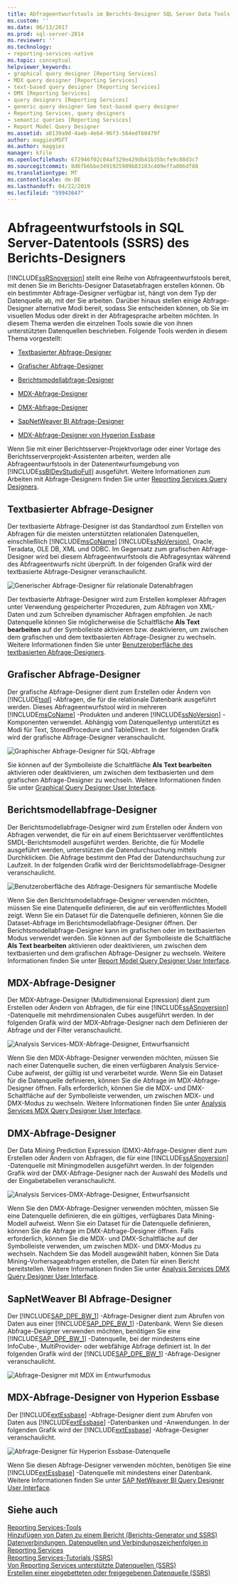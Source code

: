 ```yaml
---
title: Abfrageentwurfstools im Berichts-Designer SQL Server Data Tools (SSRS) | Microsoft-Dokumentation
ms.custom: ''
ms.date: 06/13/2017
ms.prod: sql-server-2014
ms.reviewer: ''
ms.technology:
- reporting-services-native
ms.topic: conceptual
helpviewer_keywords:
- graphical query designer [Reporting Services]
- MDX query designer [Reporting Services]
- text-based query designer [Reporting Services]
- DMX [Reporting Services]
- query designers [Reporting Services]
- generic query designer See text-based query designer
- Reporting Services, query designers
- semantic queries [Reporting Services]
- Report Model Query Designer
ms.assetid: a8139a9d-4aeb-4e64-96f3-564edf60479f
author: maggiesMSFT
ms.author: maggies
manager: kfile
ms.openlocfilehash: 672946f02c04af329e429db41b35bcfe9c88d3c7
ms.sourcegitcommit: 8d6fb6bbe3491925909b83103c409effa006df88
ms.translationtype: MT
ms.contentlocale: de-DE
ms.lasthandoff: 04/22/2019
ms.locfileid: "59943647"
---
```

# <a name="query-design-tools-in-report-designer-sql-server-data-tools-ssrs"></a>Abfrageentwurfstools in SQL Server-Datentools (SSRS) des Berichts-Designers
  [!INCLUDE[ssRSnoversion](../../includes/ssrsnoversion-md.md)] stellt eine Reihe von Abfrageentwurfstools bereit, mit denen Sie im Berichts-Designer Datasetabfragen erstellen können. Ob ein bestimmter Abfrage-Designer verfügbar ist, hängt von dem Typ der Datenquelle ab, mit der Sie arbeiten. Darüber hinaus stellen einige Abfrage-Designer alternative Modi bereit, sodass Sie entscheiden können, ob Sie im visuellen Modus oder direkt in der Abfragesprache arbeiten möchten. In diesem Thema werden die einzelnen Tools sowie die von ihnen unterstützten Datenquellen beschrieben. Folgende Tools werden in diesem Thema vorgestellt:  
  
-   [Textbasierter Abfrage-Designer](#Textbased)  
  
-   [Grafischer Abfrage-Designer](#Graphical)  
  
-   [Berichtsmodellabfrage-Designer](#Model)  
  
-   [MDX-Abfrage-Designer](#MDX)  
  
-   [DMX-Abfrage-Designer](#DMX)  
  
-   [SapNetWeaver BI Abfrage-Designer](#SAPBW)  
  
-   [MDX-Abfrage-Designer von Hyperion Essbase](#Hyperion)  
  
 Wenn Sie mit einer Berichtsserver-Projektvorlage oder einer Vorlage des Berichtsserverprojekt-Assistenten arbeiten, werden alle Abfrageentwurfstools in der Datenentwurfsumgebung von [!INCLUDE[ssBIDevStudioFull](../../includes/ssbidevstudiofull-md.md)] ausgeführt. Weitere Informationen zum Arbeiten mit Abfrage-Designern finden Sie unter [Reporting Services Query Designers](../reporting-services-query-designers.md).  
  
##  <a name="Textbased"></a> Textbasierter Abfrage-Designer  
 Der textbasierte Abfrage-Designer ist das Standardtool zum Erstellen von Abfragen für die meisten unterstützten relationalen Datenquellen, einschließlich [!INCLUDE[msCoName](../../../includes/msconame-md.md)] [!INCLUDE[ssNoVersion](../../../includes/ssnoversion-md.md)], Oracle, Teradata, OLE DB, XML und ODBC. Im Gegensatz zum grafischen Abfrage-Designer wird bei diesem Abfrageentwurfstools die Abfragesyntax während des Abfrageentwurfs nicht überprüft. In der folgenden Grafik wird der textbasierte Abfrage-Designer veranschaulicht.  
  
 ![Generischer Abfrage-Designer für relationale Datenabfragen](../../analysis-services/media/rsqd-dsaw-sql-generic.gif "Generic query designer, for relational data query")  
  
 Der textbasierte Abfrage-Designer wird zum Erstellen komplexer Abfragen unter Verwendung gespeicherter Prozeduren, zum Abfragen von XML-Daten und zum Schreiben dynamischer Abfragen empfohlen. Je nach Datenquelle können Sie möglicherweise die Schaltfläche **Als Text bearbeiten** auf der Symbolleiste aktivieren bzw. deaktivieren, um zwischen dem grafischen und dem textbasierten Abfrage-Designer zu wechseln. Weitere Informationen finden Sie unter [Benutzeroberfläche des textbasierten Abfrage-Designers](../text-based-query-designer-user-interface.md).  
  
##  <a name="Graphical"></a> Grafischer Abfrage-Designer  
 Der grafische Abfrage-Designer dient zum Erstellen oder Ändern von [!INCLUDE[tsql](../../includes/tsql-md.md)] -Abfragen, die für die relationale Datenbank ausgeführt werden. Dieses Abfrageentwurfstool wird in mehreren [!INCLUDE[msCoName](../../../includes/msconame-md.md)] -Produkten und anderen [!INCLUDE[ssNoVersion](../../../includes/ssnoversion-md.md)] -Komponenten verwendet. Abhängig vom Datenquellentyp unterstützt es Modi für Text, StoredProcedure und TableDirect. In der folgenden Grafik wird der grafische Abfrage-Designer veranschaulicht.  
  
 ![Graphischer Abfrage-Designer für SQL-Abfrage](../media/rsqd-dsaw-sql.gif "Graphical query designer for sql query")  
  
 Sie können auf der Symbolleiste die Schaltfläche **Als Text bearbeiten** aktivieren oder deaktivieren, um zwischen dem textbasierten und dem grafischen Abfrage-Designer zu wechseln. Weitere Informationen finden Sie unter [Graphical Query Designer User Interface](graphical-query-designer-user-interface.md).  
  
##  <a name="Model"></a> Berichtsmodellabfrage-Designer  
 Der Berichtsmodellabfrage-Designer wird zum Erstellen oder Ändern von Abfragen verwendet, die für ein auf einem Berichtsserver veröffentlichtes SMDL-Berichtsmodell ausgeführt werden. Berichte, die für Modelle ausgeführt werden, unterstützen die Datendurchsuchung mittels Durchklicken. Die Abfrage bestimmt den Pfad der Datendurchsuchung zur Laufzeit. In der folgenden Grafik wird der Berichtsmodellabfrage-Designer veranschaulicht.  
  
 ![Benutzeroberfläche des Abfrage-Designers für semantische Modelle](../media/rsqd-dsawmodel-smql.gif "Semantic Model Query Designer UI")  
  
 Wenn Sie den Berichtsmodellabfrage-Designer verwenden möchten, müssen Sie eine Datenquelle definieren, die auf ein veröffentlichtes Modell zeigt. Wenn Sie ein Dataset für die Datenquelle definieren, können Sie die Dataset-Abfrage im Berichtsmodellabfrage-Designer öffnen. Der Berichtsmodellabfrage-Designer kann im grafischen oder im textbasierten Modus verwendet werden. Sie können auf der Symbolleiste die Schaltfläche **Als Text bearbeiten** aktivieren oder deaktivieren, um zwischen dem textbasierten und dem grafischen Abfrage-Designer zu wechseln. Weitere Informationen finden Sie unter [Report Model Query Designer User Interface](report-model-query-designer-user-interface.md).  
  
##  <a name="MDX"></a> MDX-Abfrage-Designer  
 Der MDX-Abfrage-Designer (Multidimensional Expression) dient zum Erstellen oder Ändern von Abfragen, die für eine [!INCLUDE[ssASnoversion](../../../includes/ssasnoversion-md.md)] -Datenquelle mit mehrdimensionalen Cubes ausgeführt werden. In der folgenden Grafik wird der MDX-Abfrage-Designer nach dem Definieren der Abfrage und der Filter veranschaulicht.  
  
 ![Analysis Services-MDX-Abfrage-Designer, Entwurfsansicht](../../analysis-services/media/rsqd-dsawas-mdx-designmode.gif "Analysis Services MDX query designer, design view")  
  
 Wenn Sie den MDX-Abfrage-Designer verwenden möchten, müssen Sie nach einer Datenquelle suchen, die einen verfügbaren Analysis Service-Cube aufweist, der gültig ist und verarbeitet wurde. Wenn Sie ein Dataset für die Datenquelle definieren, können Sie die Abfrage im MDX-Abfrage-Designer öffnen. Falls erforderlich, können Sie die MDX- und DMX-Schaltfläche auf der Symbolleiste verwenden, um zwischen MDX- und DMX-Modus zu wechseln. Weitere Informationen finden Sie unter [Analysis Services MDX Query Designer User Interface](analysis-services-mdx-query-designer-user-interface.md).  
  
##  <a name="DMX"></a> DMX-Abfrage-Designer  
 Der Data Mining Prediction Expression (DMX)-Abfrage-Designer dient zum Erstellen oder Ändern von Abfragen, die für eine [!INCLUDE[ssASnoversion](../../../includes/ssasnoversion-md.md)] -Datenquelle mit Miningmodellen ausgeführt werden. In der folgenden Grafik wird der DMX-Abfrage-Designer nach der Auswahl des Modells und der Eingabetabellen veranschaulicht.  
  
 ![Analysis Services-DMX-Abfrage-Designer, Entwurfsansicht](../media/rsqd-dsawas-dmx-designmode.gif "Analysis Services DMX query designer, design view")  
  
 Wenn Sie den DMX-Abfrage-Designer verwenden möchten, müssen Sie eine Datenquelle definieren, die ein gültiges, verfügbares Data Mining-Modell aufweist. Wenn Sie ein Dataset für die Datenquelle definieren, können Sie die Abfrage im DMX-Abfrage-Designer öffnen. Falls erforderlich, können Sie die MDX- und DMX-Schaltfläche auf der Symbolleiste verwenden, um zwischen MDX- und DMX-Modus zu wechseln. Nachdem Sie das Modell ausgewählt haben, können Sie Data Mining-Vorhersageabfragen erstellen, die Daten für einen Bericht bereitstellen. Weitere Informationen finden Sie unter [Analysis Services DMX Query Designer User Interface](analysis-services-dmx-query-designer-user-interface.md).  
  
##  <a name="SAPBW"></a> SapNetWeaver BI Abfrage-Designer  
 Der [!INCLUDE[SAP_DPE_BW_1](../../../includes/sap-dpe-bw-1-md.md)] -Abfrage-Designer dient zum Abrufen von Daten aus einer [!INCLUDE[SAP_DPE_BW_1](../../../includes/sap-dpe-bw-1-md.md)] -Datenbank. Wenn Sie diesen Abfrage-Designer verwenden möchten, benötigen Sie eine [!INCLUDE[SAP_DPE_BW_1](../../../includes/sap-dpe-bw-1-md.md)] -Datenquelle, bei der mindestens eine InfoCube-, MultiProvider- oder webfähige Abfrage definiert ist. In der folgenden Grafik wird der [!INCLUDE[SAP_DPE_BW_1](../../../includes/sap-dpe-bw-1-md.md)] -Abfrage-Designer veranschaulicht.  
  
 ![Abfrage-Designer mit MDX im Entwurfsmodus](../media/rsqd-dssapbw-mdx-designmode.gif "Query Designer using MDX in Design Mode")  
  
##  <a name="Hyperion"></a> MDX-Abfrage-Designer von Hyperion Essbase  
 Der [!INCLUDE[extEssbase](../../../includes/extessbase-md.md)] -Abfrage-Designer dient zum Abrufen von Daten aus [!INCLUDE[extEssbase](../../../includes/extessbase-md.md)] -Datenbanken und -Anwendungen. In der folgenden Grafik wird der [!INCLUDE[extEssbase](../../../includes/extessbase-md.md)] -Abfrage-Designer veranschaulicht.  
  
 ![Abfrage-Designer für Hyperion Essbase-Datenquelle](../media/rsqd-dshyperionessbase-mdx-designmode.gif "Query Designer for Hyperion Essbase data source")  
  
 Wenn Sie diesen Abfrage-Designer verwenden möchten, benötigen Sie eine [!INCLUDE[extEssbase](../../../includes/extessbase-md.md)] -Datenquelle mit mindestens einer Datenbank. Weitere Informationen finden Sie unter [SAP NetWeaver BI Query Designer User Interface](sap-netweaver-bi-query-designer-user-interface.md).  
  
## <a name="see-also"></a>Siehe auch  
 [Reporting Services-Tools](../tools/reporting-services-tools.md)   
 [Hinzufügen von Daten zu einem Bericht &#40;Berichts-Generator und SSRS&#41;](report-datasets-ssrs.md)   
 [Datenverbindungen, Datenquellen und Verbindungszeichenfolgen in Reporting Services](../data-connections-data-sources-and-connection-strings-in-reporting-services.md)   
 [Reporting Services-Tutorials (SSRS)](../reporting-services-tutorials-ssrs.md)   
 [Von Reporting Services unterstützte Datenquellen &#40;SSRS&#41;](../create-deploy-and-manage-mobile-and-paginated-reports.md)   
 [Erstellen einer eingebetteten oder freigegebenen Datenquelle &#40;SSRS&#41;](../create-an-embedded-or-shared-data-source-ssrs.md)  
  
  
